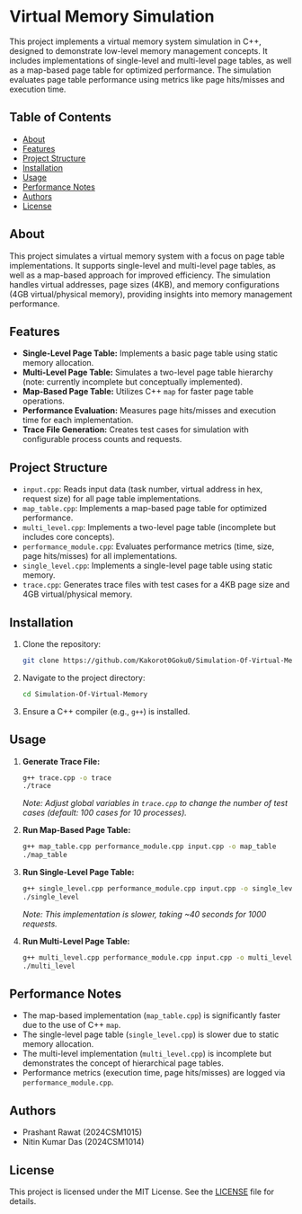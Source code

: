 # Virtual Memory Simulation

This project implements a virtual memory system simulation in C++, designed to demonstrate low-level memory management concepts. It includes implementations of single-level and multi-level page tables, as well as a map-based page table for optimized performance. The simulation evaluates page table performance using metrics like page hits/misses and execution time.

## Table of Contents
- [About](#about)
- [Features](#features)
- [Project Structure](#project-structure)
- [Installation](#installation)
- [Usage](#usage)
- [Performance Notes](#performance-notes)
- [Authors](#authors)
- [License](#license)

## About
This project simulates a virtual memory system with a focus on page table implementations. It supports single-level and multi-level page tables, as well as a map-based approach for improved efficiency. The simulation handles virtual addresses, page sizes (4KB), and memory configurations (4GB virtual/physical memory), providing insights into memory management performance.

## Features
- **Single-Level Page Table:** Implements a basic page table using static memory allocation.
- **Multi-Level Page Table:** Simulates a two-level page table hierarchy (note: currently incomplete but conceptually implemented).
- **Map-Based Page Table:** Utilizes C++ `map` for faster page table operations.
- **Performance Evaluation:** Measures page hits/misses and execution time for each implementation.
- **Trace File Generation:** Creates test cases for simulation with configurable process counts and requests.

## Project Structure
- `input.cpp`: Reads input data (task number, virtual address in hex, request size) for all page table implementations.
- `map_table.cpp`: Implements a map-based page table for optimized performance.
- `multi_level.cpp`: Implements a two-level page table (incomplete but includes core concepts).
- `performance_module.cpp`: Evaluates performance metrics (time, size, page hits/misses) for all implementations.
- `single_level.cpp`: Implements a single-level page table using static memory.
- `trace.cpp`: Generates trace files with test cases for a 4KB page size and 4GB virtual/physical memory.

## Installation
1. Clone the repository:
   ```bash
   git clone https://github.com/Kakorot0Goku0/Simulation-Of-Virtual-Memory.git
   ```
2. Navigate to the project directory:
   ```bash
   cd Simulation-Of-Virtual-Memory
   ```
3. Ensure a C++ compiler (e.g., `g++`) is installed.

## Usage
1. **Generate Trace File:**
   ```bash
   g++ trace.cpp -o trace
   ./trace
   ```
   *Note: Adjust global variables in `trace.cpp` to change the number of test cases (default: 100 cases for 10 processes).*

2. **Run Map-Based Page Table:**
   ```bash
   g++ map_table.cpp performance_module.cpp input.cpp -o map_table
   ./map_table
   ```

3. **Run Single-Level Page Table:**
   ```bash
   g++ single_level.cpp performance_module.cpp input.cpp -o single_level
   ./single_level
   ```
   *Note: This implementation is slower, taking ~40 seconds for 1000 requests.*

4. **Run Multi-Level Page Table:**
   ```bash
   g++ multi_level.cpp performance_module.cpp input.cpp -o multi_level
   ./multi_level
   ```

## Performance Notes
- The map-based implementation (`map_table.cpp`) is significantly faster due to the use of C++ `map`.
- The single-level page table (`single_level.cpp`) is slower due to static memory allocation.
- The multi-level implementation (`multi_level.cpp`) is incomplete but demonstrates the concept of hierarchical page tables.
- Performance metrics (execution time, page hits/misses) are logged via `performance_module.cpp`.

## Authors
- Prashant Rawat (2024CSM1015)
- Nitin Kumar Das (2024CSM1014)

## License
This project is licensed under the MIT License. See the [LICENSE](LICENSE) file for details.